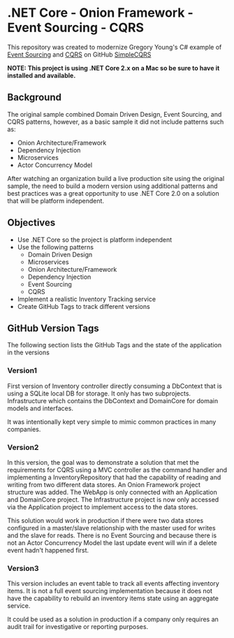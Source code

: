 # .NET Core - Onion Framework - Event Sourcing - CQRS

This repository was created to modernize Gregory Young's C# example of [Event Sourcing](https://martinfowler.com/eaaDev/EventSourcing.html) and [CQRS](https://martinfowler.com/bliki/CQRS.html) on GitHub
[SimpleCQRS](https://github.com/gregoryyoung/m-r/tree/master/SimpleCQRS)

**NOTE: This project is using .NET Core 2.x on a Mac so be sure to have it installed and available.**

## Background

The original sample combined Domain Driven Design, Event Sourcing, and CQRS patterns, however, as a basic sample it did not include patterns such as:

* Onion Architecture/Framework
* Dependency Injection
* Microservices
* Actor Concurrency Model

After watching an organization build a live production site using the original sample, the need to build a modern version using additional patterns and best practices was a great opportunity to use .NET Core 2.0 on a solution that will be platform independent.

## Objectives

* Use .NET Core so the project is platform independent
* Use the following patterns
  * Domain Driven Design
  * Microservices
  * Onion Architecture/Framework
  * Dependency Injection
  * Event Sourcing
  * CQRS
* Implement a realistic Inventory Tracking service
* Create GitHub Tags to track different versions

## GitHub Version Tags

The following section lists the GitHub Tags and the state of the application in the versions

### Version1

First version of Inventory controller directly consuming a DbContext that is using a SQLite local DB for storage.  It only has two subprojects.  Infrastructure which contains the DbContext and DomainCore for domain models and interfaces.

It was intentionally kept very simple to mimic common practices in many companies.

### Version2

In this version, the goal was to demonstrate a solution that met the requirements for CQRS using a MVC controller as the command handler and implementing a InventoryRepository that had the capability of reading and writing from two different data stores. An Onion Framework project structure was added.  The WebApp is only connected with an Application and DomainCore project. The Infrastructure project is now only accessed via the Application project to implement access to the data stores.

This solution would work in production if there were two data stores configured in a master/slave relationship with the master used for writes and the slave for reads.  There is no Event Sourcing and because there is not an Actor Concurrency Model the last update event will win if a delete event hadn't happened first.

### Version3

This version includes an event table to track all events affecting inventory items.  It is not a full event sourcing implementation because it does not have the capability to rebuild an inventory items state using an aggregate service.

It could be used as a solution in production if a company only requires an audit trail for investigative or reporting purposes.
